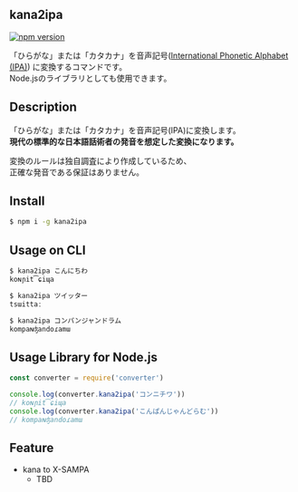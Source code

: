 kana2ipa
---
[![npm version](http://img.shields.io/npm/v/kana2ipa.svg)](https://npmjs.org/package/kana2ipa)

「ひらがな」または「カタカナ」を音声記号([International Phonetic Alphabet (IPA)](https://ja.wikipedia.org/wiki/国際音声記号)) に変換するコマンドです。  
Node.jsのライブラリとしても使用できます。  

## Description
「ひらがな」または「カタカナ」を音声記号(IPA)に変換します。  
**現代の標準的な日本語話術者の発音を想定した変換になります。**  

変換のルールは独自調査により作成しているため、  
正確な発音である保証はありません。  

## Install

```bash
$ npm i -g kana2ipa
```

## Usage on CLI

```bash
$ kana2ipa こんにちわ
koɴɲit͡ɕiɰa

$ kana2ipa ツイッター
tsɯittaː

$ kana2ipa コンパンジャンドラム
kompaɴʤandoɾamɯ
```

## Usage Library for Node.js

```javascript
const converter = require('converter')

console.log(converter.kana2ipa('コンニチワ'))
// koɴɲit͡ɕiɰa
console.log(converter.kana2ipa('こんぱんじゃんどらむ'))
// kompaɴʤandoɾamɯ
```

## Feature
- kana to X-SAMPA  
  - TBD


